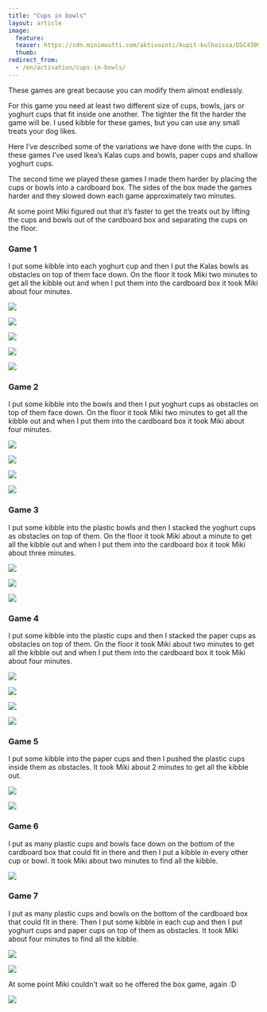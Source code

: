 ```yaml
---
title: "Cups in bowls"
layout: article
image:
  feature:
  teaser: https://cdn.minimuutti.com/aktivointi/kupit-kulhoissa/DSC43090-245px.jpg
  thumb:
redirect_from:
  - /en/activation/cups-in-bowls/
---
```


These games are great because you can modify them almost endlessly.

For this game you need at least two different size of cups, bowls, jars or yoghurt cups that fit inside one another. The tighter the fit the harder the game will be. I used kibble for these games, but you can use any small treats your dog likes.

Here I’ve described some of the variations we have done with the cups. In these games I’ve used Ikea’s Kalas cups and bowls, paper cups and shallow yoghurt cups.

The second time we played these games I made them harder by placing the cups or bowls into a cardboard box. The sides of the box made the games harder and they slowed down each game approximately two minutes.

At some point Miki figured out that it’s faster to get the treats out by lifting the cups and bowls out of the cardboard box and separating the cups on the floor.

### Game 1

I put some kibble into each yoghurt cup and then I put the Kalas bowls as obstacles on top of them face down. On the floor it took Miki two minutes to get all the kibble out and when I put them into the cardboard box it took Miki about four minutes.

![](https://cdn.minimuutti.com/aktivointi/kupit-kulhoissa/DSC43157-800px.jpg)

![](https://cdn.minimuutti.com/aktivointi/kupit-kulhoissa/DSC43161-800px.jpg)

![](https://cdn.minimuutti.com/aktivointi/kupit-kulhoissa/DSC43206-800px.jpg)

![](https://cdn.minimuutti.com/aktivointi/kupit-kulhoissa/DSC43208-800px.jpg)

![](https://cdn.minimuutti.com/aktivointi/kupit-kulhoissa/DSC43469-800px.jpg)

### Game 2

I put some kibble into the bowls and then I put yoghurt cups as obstacles on top of them face down. On the floor it took Miki two minutes to get all the kibble out and when I put them into the cardboard box it took Miki about four minutes.

![](https://cdn.minimuutti.com/aktivointi/kupit-kulhoissa/DSC43086-800px.jpg)

![](https://cdn.minimuutti.com/aktivointi/kupit-kulhoissa/DSC43090-800px.jpg)

![](https://cdn.minimuutti.com/aktivointi/kupit-kulhoissa/DSC43133-800px.jpg)

![](https://cdn.minimuutti.com/aktivointi/kupit-kulhoissa/DSC43729-800px.jpg)

### Game 3

I put some kibble into the plastic bowls and then I stacked the yoghurt cups as obstacles on top of them. On the floor it took Miki about a minute to get all the kibble out and when I put them into the cardboard box it took Miki about three minutes.

![](https://cdn.minimuutti.com/aktivointi/kupit-kulhoissa/DSC43584-800px.jpg)

![](https://cdn.minimuutti.com/aktivointi/kupit-kulhoissa/DSC43592-800px.jpg)

![](https://cdn.minimuutti.com/aktivointi/kupit-kulhoissa/DSC44306-800px.jpg)

### Game 4

I put some kibble into the plastic cups and then I stacked the paper cups as obstacles on top of them. On the floor it took Miki about two minutes to get all the kibble out and when I put them into the cardboard box it took Miki about four minutes.

![](https://cdn.minimuutti.com/aktivointi/kupit-kulhoissa/DSC44000-800px.jpg)

![](https://cdn.minimuutti.com/aktivointi/kupit-kulhoissa/DSC44092-800px.jpg)

![](https://cdn.minimuutti.com/aktivointi/kupit-kulhoissa/DSC44099-800px.jpg)

![](https://cdn.minimuutti.com/aktivointi/kupit-kulhoissa/DSC44121-800px.jpg)

### Game 5

I put some kibble into the paper cups and then I pushed the plastic cups inside them as obstacles. It took Miki about 2 minutes to get all the kibble out.

![](https://cdn.minimuutti.com/aktivointi/kupit-kulhoissa/DSC48549-800px.jpg)

![](https://cdn.minimuutti.com/aktivointi/kupit-kulhoissa/DSC48561-800px.jpg)

### Game 6

I put as many plastic cups and bowls face down on the bottom of the cardboard box that could fit in there and then I put a kibble in every other cup or bowl. It took Miki about two minutes to find all the kibble.

![](https://cdn.minimuutti.com/aktivointi/kupit-kulhoissa/DSC43821-800px.jpg)

### Game 7

I put as many plastic cups and bowls on the bottom of the cardboard box that could fit in there. Then I put some kibble in each cup and then I put yoghurt cups and paper cups on top of them as obstacles. It took Miki about four minutes to find all the kibble.

![](https://cdn.minimuutti.com/aktivointi/kupit-kulhoissa/DSC44149-800px.jpg)

![](https://cdn.minimuutti.com/aktivointi/kupit-kulhoissa/DSC44171-800px.jpg)

At some point Miki couldn't wait so he offered the box game, again :D

![](https://cdn.minimuutti.com/aktivointi/kupit-kulhoissa/DSC44292-800px.jpg)
